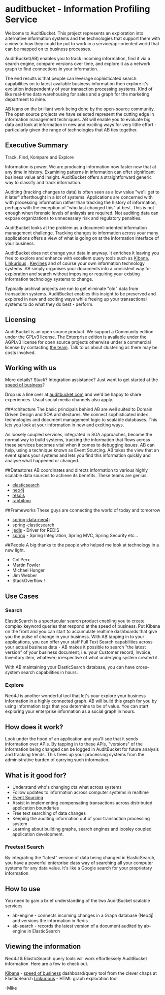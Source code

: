 auditbucket  - Information Profiling Service
===========

Welcome to AuditBucket. This project represents an exploration into alternative information systems and the technologies that support them with a view to how they could be put to work in a service/api-oriented world that can be mapped on to business processes. 

AuditBucket(AB) enables you to track incoming information, find it via a search engine, compare versions over time, and explore it as a network graph to find connections in your information.

The end results is that people can leverage sophisticated search capabilities on to latest available business information then explore it's evolution independently of your transaction processing systems. Kind of like real-time data warehousing for sales and a graph for the marketing department to mine.

AB leans on the brilliant work being done by the open-source community. The open source projects we have selected represent the cutting edge in information management techniques. AB will enable you to evaluate big data and look at information in new and exciting ways for very little effort - particularly given the range of technologies that AB ties together.  

## Executive Summary
Track, Find, Kompare and Explore

Information is power. We are producing information now faster now that at any time in history. Examining patterns in information can offer significant business value and insight. AuditBucket offers a straightforward generic way to classify and track information.

Auditing (tracking changes to data) is often seen as a low value "we'll get to it later" afterthought in a lot of systems. Applications are concerned with with processing information rather than tracking the history of information, perhaps with the exception of "who last changed this" at best. This is not enough when forensic levels of anlaysis are required. Not auditing data can expose organizations to unnecessary risk and regulatory penalties. 

AuditBucket looks at the problem as a document-oriented information management challenge. Tracking changes to information across your many applications offers a view of what is going on at the information interface of your business.

AuditBucket does not change your data in anyway. It enriches it leaving you free to explore and enhance with excellent query tools such as [Kibana](http://www.elasticsearch.org/overview/kibana/), [Linkurious](http://linkurio.us/) , [Keylines](http://keylines.com/) and of course your own information technology systems. AB simply organises your documents into a consistent way for exploration and search without imposing or requiring your existing information technology systems to change. 

Typically archival projects are run to get eliminate "old" data from transaction systems. AuditBucket enables this insight to be preserved and explored in new and exciting ways while freeing up your transactional systems to do what they do best - perform.

## Licensing
AuditBucket is an open source product. We support a Community edition under the GPLv3 license. The Enterprise edition is available under the AGPLv3 license for open source projects otherwise under a commercial license by contacting [the team](http://auditbucket.com/contact-auditbucket/). Talk to us about clustering as there may be costs involved.

## Working with us
More details? Stuck? Integration assistance? Just want to get started at the [speed of business](http://www.adamalthus.com/blog/2013/06/05/cloud-computing-and-complexity/#more-890)? 

Drop us a line over at [auditbucket.com](http://auditbucket.com/contact-auditbucket/) and we'd be happy to share experiences. Usual social media channels also apply.

##Architecture
The basic principals behind AB are well suited to Domain Driven Design and SOA architectures. We connect sophisticated index technologies and document management logic to scalable databases. This lets you look at your information in new and exciting ways.  

As loosely coupled services, integrated in SOA approaches, become the normal way to build systems, tracking the information that flows across these services becomes vital when it comes to debugging issues. AB can help, using a technique known as Event Sourcing. AB takes the view that an event spans your systems and lets you find this information quickly and analyse what happened or changed. 

##Datastores
AB coordinates and directs information to various highly scalable data sources to achieve its benefits. These teams are genius. 
* [elasticsearch](https://github.com/elasticsearch/elasticsearch)
* [neo4j](https://github.com/neo4j/neo4j)
* [resdis](https://github.com/antirez/redis)
* [rabbitmq](https://github.com/rabbitmq/rabbitmq-server)

##Frameworks
These guys are connecting the world of today and tomorrow
* [spring-data-neo4j](https://github.com/SpringSource/spring-data-neo4j)
* [spring-elasticsearch](https://github.com/dadoonet/spring-elasticsearch)
* [jedis](https://github.com/xetorthio/jedis) - Driver for REDIS
* [spring](http://spring.io/) - Spring Integration, Spring MVC, Spring Security etc...

##People
A big thanks to the people who helped me look at technology in a new light. 
* Col Perx
* Martin Fowler
* Michael Hunger
* Jim Webber
* StackOverflow !

## Use Cases
### Search
ElasticSearch is a spectacular search product enabling you to create complex keyword queries that respond at the speed of business. Put Kibana on the front and you can start to accumulate realtime dashboards that give you the pulse of change in your business. With AB tapping in to your applications, you can offer your staff Full Text Search capabilities across your actual business data - AB makes it possible to search "the latest version" of your business document, i.e. your Customer record, Invoice, Inventory item, whatever; irrespective of what underlying system created it. 

With AB maintaining your ElasticSearch database, you can have cross-system search capabilities in hours.

### Explore
Neo4J is another wonderful tool that let's your explore your business information in a highly connected graph. AB will build this graph for you by using information tags that you determine to be of value. You can start exploring your enterprise information as a social graph in hours.

## How does it work?
Look under the hood of an application and you'll see that it sends information over APIs. By tapping in to these APIs, "versions" of the information being changed can be logged in AuditBucket for future analysis and tracking trends. This frees up your processing systems from the administrative burden of carrying such information. 

## What is it good for?
* Understand who's changing dta what across systems
* Follow updates to information across computer systems in realtime
* [Event Sourcing](http://martinfowler.com/eaaDev/EventSourcing.html)
* Assist in implementing compensating transactions across distributed application boundaries
* Free text searching of data changes
* Keeping the auditing information out of your transaction processing system
* Learning about building graphs, search engines and loosley coupled application development. 

### Freetext Search
By integrating the "latest" version of data being changed in ElasticSearch, you have a powerful enterprise class way of searching all your computer systems for any data value. It's like a Google search for your proprietary information.

## How to use
You need to gain a brief understanding of the two AuditBucket scalable services
* ab-engine - connects incoming changes in a Graph database (Neo4j) and versions the information in Redis
* ab-search - records the latest version of a document audited by ab-engine in ElasticSearch

## Viewing the information
Neo4J & ElasticSearch query tools will work effortlessely AuditBucket information. Here are a few to check out.

[Kibana](http://www.elasticsearch.org/overview/kibana/) - [speed of business](http://www.adamalthus.com/blog/2013/06/05/cloud-computing-and-complexity/#more-890) dashboard/query tool from the clever chaps at ElasticSearch
[Linkurious](http://linkurio.us/) - HTML graph exploration tool


-Mike

